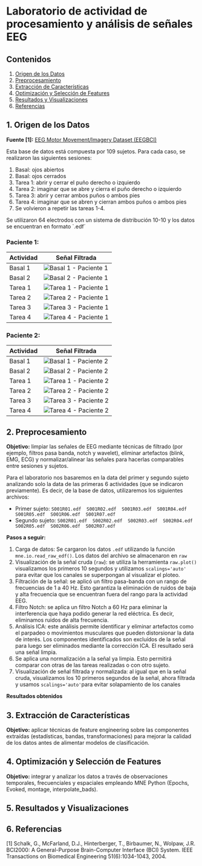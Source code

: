 # Laboratorio de actividad de procesamiento y análisis de señales EEG

## Contenidos
1. [Origen de los Datos](#1-origen-de-los-datos)
2. [Preprocesamiento](#2-preprocesamiento)
3. [Extracción de Características](#3-extracción-de-características)
4. [Optimización y Selección de Features](#4-optimización-y-selección-de-features)
5. [Resultados y Visualizaciones](#6-resultados-y-visualizaciones)
6. [Referencias](#7-referencias)



## 1. Origen de los Datos

**Fuente [1]:** [EEG Motor Movement/Imagery Dataset (EEGBCI)](https://physionet.org/content/eegmmidb/1.0.0/)

Esta base de datos está compuesta por 109 sujetos. Para cada caso, se realizaron las siguientes sesiones:

1. Basal: ojos abiertos
2. Basal: ojos cerrados
3. Tarea 1: abrir y cerrar el puño derecho o izquierdo
4. Tarea 2: imaginar que se abre y cierra el puño derecho o izquierdo
5. Tarea 3: abrir y cerrar ambos puños o ambos pies 
6. Tarea 4: imaginar que se abren y cierran ambos puños o ambos pies
7. Se volvieron a repetir las tareas 1-4.
  
Se utilizaron 64 electrodos con un sistema de distribución 10-10 y los datos se encuentran en formato `.edf´

### Paciente 1:
| Actividad                 | Señal Filtrada                |
|-----------------------|--------------------|
| Basal 1               | ![Basal 1 - Paciente 1](./Imágenes%20en%20el%20anexo/BASAL1_PACIENTE_1.png)|
| Basal 2     |![Basal 2 - Paciente 1](./Imágenes%20en%20el%20anexo/BASAL2_PACIENTE_1.png)|
| Tarea 1     |![Tarea 1 - Paciente 1](./Imágenes%20en%20el%20anexo/TAREA1_PACIENTE_1.png)|
| Tarea 2 |![Tarea 2 - Paciente 1](./Imágenes%20en%20el%20anexo/TAREA2_PACIENTE_1.png)|
| Tarea 3 |![Tarea 3 - Paciente 1](./Imágenes%20en%20el%20anexo/TAREA3_PACIENTE_1.png)|
| Tarea 4 |![Tarea 4 - Paciente 1](./Imágenes%20en%20el%20anexo/TAREA4_PACIENTE_1.png)|

### Paciente 2:
| Actividad                 | Señal Filtrada                |
|-----------------------|--------------------|
| Basal 1               | ![Basal 1 - Paciente 2](./Imágenes%20en%20el%20anexo/BASAL1_PACIENTE_2)|
| Basal 2     |![Basal 2 - Paciente 2](./Imágenes%20en%20el%20anexo/BASAL2_PACIENTE_2)|
| Tarea 1     |![Tarea 1 - Paciente 2](./Imágenes%20en%20el%20anexo/TAREA1_PACIENTE_2)|
| Tarea 2 |![Tarea 2 - Paciente 2](./Imágenes%20en%20el%20anexo/TAREA2_PACIENTE_2)|
| Tarea 3 |![Tarea 3 - Paciente 2](./Imágenes%20en%20el%20anexo/TAREA3_PACIENTE_2)|
| Tarea 4 |![Tarea 4 - Paciente 2](./Imágenes%20en%20el%20anexo/TAREA4_PACIENTE_2)|


## 2. Preprocesamiento
**Objetivo:** limpiar las señales de EEG mediante técnicas de filtrado (por ejemplo, filtros pasa banda, notch y wavelet), eliminar artefactos (blink, EMG, ECG) y normalizar/alinear las señales para hacerlas comparables entre sesiones y sujetos.

Para el laboratorio nos basaremos en la data del primer y segundo sujeto analizando solo la data de las primeras 6 actividades (que se indicaron previamente). Es decir, de la base de datos, utilizaremos los siguientes archivos: 
* Primer sujeto: `S001R01.edf  S001R02.edf  S001R03.edf  S001R04.edf  S001R05.edf  S001R06.edf  S001R07.edf`
* Segundo sujeto: `S002R01.edf  S002R02.edf  S002R03.edf  S002R04.edf  S002R05.edf  S002R06.edf  S002R07.edf`  

**Pasos a seguir:**
1. Carga de datos: Se cargaron los datos `.edf` utilizando la función `mne.io.read_raw_edf()`. Los datos del archivo se almacenaron en `raw`
2. Visualización de la señal cruda (`raw`): se utiliza la herramienta `raw.plot()` visualizamos los primeros 10 segundos y utilizamos `scalings='auto'` para evitar que los canales se superpongan al visualizar el ploteo.
3. Filtración de la señal: se aplicó un filtro pasa-banda con un rango de frecuencias de 1 a 40 Hz. Esto garantiza la eliminación de ruidos de baja y alta frecuencia que se encuentran fuera del rango para la actividad EEG.
4. Filtro Notch: se aplica un filtro Notch a 60 Hz para eliminar la interferencia que haya podido generar la red eléctrica. Es decir, eliminamos ruidos de alta frecuencia.
5. Análisis ICA: este análisis permite identificar y eliminar artefactos como el parpadeo o movimientos musculares que pueden distorsionar la data de interés. Los componentes identificados son excluídos de la señal para luego ser eliminados mediante la corrección ICA. El resultado será una señal limpia.
6. Se aplica una normalización a la señal ya limpia. Esto permitirá comparar con otras de las tareas realizadas o con otro sujeto.
7. Visualización de señal filtrada y normalizada: al igual que en la señal cruda, visualizamos los 10 primeros segundos de la señal, ahora filtrada y usamos `scalings='auto'`para evitar solapamiento de los canales

**Resultados obtenidos**


## 3. Extracción de Características
**Objetivo:** aplicar técnicas de feature engineering sobre las componentes extraídas (estadísticas, bandas, transformaciones) para mejorar la calidad de los datos antes de alimentar modelos de clasificación.
## 4. Optimización y Selección de Features
**Objetivo:** integrar y analizar los datos a través de observaciones temporales, frecuenciales y espaciales empleando MNE Python (Epochs, Evoked, montage, interpolate_bads).



## 5. Resultados y Visualizaciones

## 6. Referencias
[1] Schalk, G., McFarland, D.J., Hinterberger, T., Birbaumer, N., Wolpaw, J.R. BCI2000: A General-Purpose Brain-Computer Interface (BCI) System. IEEE Transactions on Biomedical Engineering 51(6):1034-1043, 2004.
